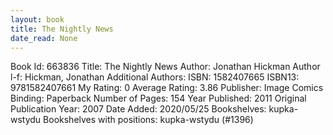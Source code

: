 ```yaml
---
layout: book
title: The Nightly News
date_read: None
---
```


Book Id: 663836
Title: The Nightly News
Author: Jonathan Hickman
Author l-f: Hickman, Jonathan
Additional Authors: 
ISBN: 1582407665
ISBN13: 9781582407661
My Rating: 0
Average Rating: 3.86
Publisher: Image Comics
Binding: Paperback
Number of Pages: 154
Year Published: 2011
Original Publication Year: 2007
Date Added: 2020/05/25
Bookshelves: kupka-wstydu
Bookshelves with positions: kupka-wstydu (#1396)

